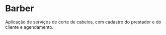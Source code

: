 # Barber
Aplicação de serviços de corte de cabelos, com cadastro do prestador e do cliente e agendamento.
